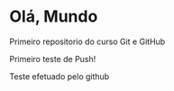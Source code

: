 # Olá, Mundo
 Primeiro repositorio do curso Git e GitHub

Primeiro teste de Push!

Teste efetuado pelo github
